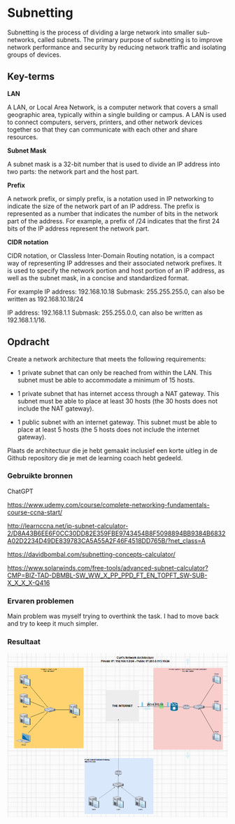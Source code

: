 # Subnetting
Subnetting is the process of dividing a large network into smaller sub-networks, called subnets. The primary purpose of subnetting is to improve network performance and security by reducing network traffic and isolating groups of devices.
## Key-terms
**LAN**

A LAN, or Local Area Network, is a computer network that covers a small geographic area, typically within a single building or campus. A LAN is used to connect computers, servers, printers, and other network devices together so that they can communicate with each other and share resources.

**Subnet Mask**

A subnet mask is a 32-bit number that is used to divide an IP address into two parts: the network part and the host part. 

**Prefix**

A network prefix, or simply prefix, is a notation used in IP networking to indicate the size of the network part of an IP address. The prefix is represented as a number that indicates the number of bits in the network part of the address. For example, a prefix of /24 indicates that the first 24 bits of the IP address represent the network part.

**CIDR notation**

CIDR notation, or Classless Inter-Domain Routing notation, is a compact way of representing IP addresses and their associated network prefixes. It is used to specify the network portion and host portion of an IP address, as well as the subnet mask, in a concise and standardized format.

For example IP address: 192.168.10.18 Submask: 255.255.255.0, can also be written as 192.168.10.18/24

IP address: 192.168.1.1 Submask: 255.255.0.0, can also be written as 192.168.1.1/16.

## Opdracht
Create a network architecture that meets the following requirements:

- 1 private subnet that can only be reached from within the LAN. This subnet must be able to accommodate a minimum of 15 hosts.

- 1 private subnet that has internet access through a NAT gateway. This subnet must be able to place at least 30 hosts (the 30 hosts does not include the NAT gateway).

- 1 public subnet with an internet gateway. This subnet must be able to place at least 5 hosts (the 5 hosts does not include the internet gateway).

Plaats de architectuur die je hebt gemaakt inclusief een korte uitleg in de Github repository die je met de learning coach hebt gedeeld.
### Gebruikte bronnen
ChatGPT

https://www.udemy.com/course/complete-networking-fundamentals-course-ccna-start/

http://learnccna.net/ip-subnet-calculator-2/D8A43B6EE6F0CC30DD82E359FBE9743454B8F5098894BB9384B6832A02D2234D49DE839783CA5A55A2F46F4518DD765B/?net_class=A

https://davidbombal.com/subnetting-concepts-calculator/

https://www.solarwinds.com/free-tools/advanced-subnet-calculator?CMP=BIZ-TAD-DBMBL-SW_WW_X_PP_PPD_FT_EN_TOPFT_SW-SUB-X_X_X_X-Q416

### Ervaren problemen
Main problem was myself trying to overthink the task. I had to move back and try to keep it much simpler.

### Resultaat
![Alt text](../00_includes/NTW-06-Networks.PNG)



